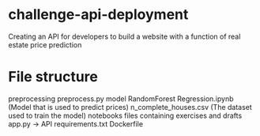 # challenge-api-deployment
Creating an API for developers to build a website with a function of real estate price prediction 
# File structure
preprocessing
    preprocess.py
model
    RandomForest Regression.ipynb (Model that is used to predict prices)
    n_complete_houses.csv  (The dataset used to train the model)
notebooks 
    files containing exercises and drafts
app.py -> API
requirements.txt
Dockerfile